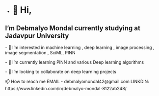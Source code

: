 - <h1>👋 Hi,</h1>
<h2>I’m Debmalyo Mondal currently studying at Jadavpur University</h2>
<p>
- 👀 I’m interested in machine learning , deep learning , image processing , image segmentation , SciML, PINN </p>
<p>
- 🌱 I’m currently learning PINN and various Deep learning algorithms
</p>
<p>
- 💞️ I’m looking to collaborate on deep learning projects 
</p>

<p2>
📫 How to reach me
  <l></l>
EMAIL - debmalyomondal42@gmail.com
LINKDIN: https://www.linkedin.com/in/debmalyo-mondal-8122ab248/

<!---
Debmalyo98/Debmalyo98 is a ✨ special ✨ repository because its `README.md` (this file) appears on your GitHub profile.
You can click the Preview link to take a look at your changes.
--->
